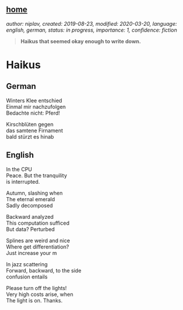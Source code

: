[home](./index.md)
------------------

*author: niplav, created: 2019-08-23, modified: 2020-03-20, language: english, german, status: in progress, importance: 1, confidence: fiction*

> __Haikus that seemed okay enough to write down.__

Haikus
======

<!--Check whether these really are haikus or some other, very similar
style of poem. Read the corresponding wikipedia pages.-->

German
------

Winters Klee entschied  
Einmal mir nachzufolgen  
Bedachte nicht: Pferd!

Kirschblüten gegen  
das samtene Firnament  
bald stürzt es hinab

English
-------

In the CPU  
Peace. But the tranquility  
is interrupted.

Autumn, slashing when  
The eternal emerald  
Sadly decomposed  

<!--TODO (?): link to Wikipedia page about backwards analysis-->
Backward analyzed  
This computation sufficed  
But data? Perturbed  

Splines are weird and nice  
Where get differentiation?  
Just increase your m  

In jazz scattering  
Forward, backward, to the side  
confusion entails

Please turn off the lights!  
Very high costs arise, when  
The light is on. Thanks.
